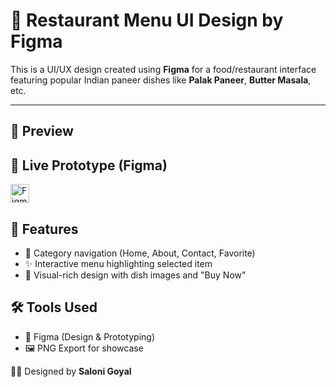 # 🍲 Restaurant Menu UI Design by Figma

This is a UI/UX design created using **Figma** for a food/restaurant interface featuring popular Indian paneer dishes like **Palak Paneer**, **Butter Masala**, etc.

---

## 📸 Preview

## 🔗 Live Prototype (Figma)

<a href="https://www.figma.com/proto/QXBewRm1rwLnLan3FUjDUb/Untitled?node-id=545-52&p=f&t=7IdNaTplEhln0D1D-0&scaling=scale-down&content-scaling=fixed&page-id=92%3A212&starting-point-node-id=545%3A52" target="_blank">
  <img src="https://upload.wikimedia.org/wikipedia/commons/3/33/Figma-logo.svg" alt="Figma Logo" width="30" style="vertical-align:middle;"/>
</a>

## 🧠 Features

- 🧭 Category navigation (Home, About, Contact, Favorite)
- ✨ Interactive menu highlighting selected item
- 🍛 Visual-rich design with dish images and "Buy Now" 


## 🛠 Tools Used

- 🎨 Figma (Design & Prototyping)
- 🖼 PNG Export for showcase

👩‍💻 Designed by **Saloni Goyal**
